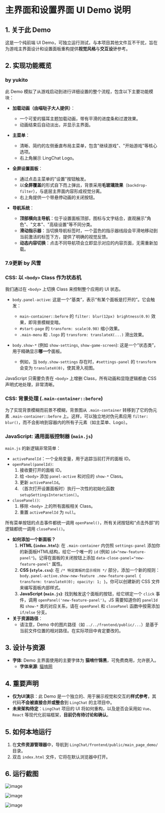 # 主界面和设置界面 UI Demo 说明

## 1. 关于此 Demo

这是一个纯前端 UI Demo，可独立运行测试，与本项目其他文件互不干扰，旨在为游戏主界面设计和设置面板重构提供**视觉风格**与**交互设计**参考。

## 2. 实现功能概览



### by yukito

此 Demo 模拟了从游戏启动到进行详细设置的整个流程，包含以下主要功能模块：

* **加载动画（由喵哒子大人提供）**：

  * 一个可爱的猫耳主题加载动画，带有平滑的进度条和过渡效果。
  * 动画结束后自动淡出，并显示主界面。
* **主菜单**：

  * 清晰、简约的左侧垂直布局主菜单，包含"继续游戏"、"开始游戏"等核心选项。
  * 右上角展示 LingChat Logo。
* **全屏设置面板**：

  * 通过点击主菜单的"设置"按钮触发。
  * 以**全屏覆盖**的形式自下而上弹出，背景采用**毛玻璃效果**（`backdrop-filter`），与底层主界面内容形成视觉分离。
  * 右上角提供一个带悬停动画的关闭按钮。
* **导航系统**：

  * **顶部横向主导航**：位于设置面板顶部，图标与文字结合，直观展示"角色"、"文本"、"高级设置"等不同分类。
  * **滑动指示器**：当切换导航标签时，一个蓝色的指示器线段会平滑地移动到当前激活的标签下方，提供了明确的视觉反馈。
  * **动态内容切换**：点击不同导航项会立即显示对应的内容页面，无需重新加载。



### 7.9更新 by 风雪

### CSS: 以 `<body>` Class 作为状态机

我们通过在 `<body>` 上切换 Class 来控制整个应用的 UI 状态。

*   `body.panel-active`: 这是一个“基类”，表示“有某个面板是打开的”。它会触发：
    *   `main-container::before` 的 `filter: blur(12px) brightness(0.9)` 效果，即背景模糊变暗。
    *   `#start-page` 的 `transform: scale(0.98)` 缩小效果。
    *   `.main-menu` 和 `.logo` 的 `transform: translateX(...)` 滑出效果。

*   `body.show-*` (例如 `show-settings`, `show-game-screen`): 这是一个“状态类”，用于精确显示**哪一个**面板。
    *   例如，当 `body.show-settings` 存在时，`#settings-panel` 的 `transform` 会变为 `translateX(0)`，使其滑入视图。

JavaScript 只需要负责在 `<body>` 上增删 Class，所有动画和显隐逻辑都由 CSS 声明式地处理，非常清晰。

### CSS: 背景处理 (`.main-container::before`)

为了实现背景模糊而前景不模糊，背景图从 `.main-container` 转移到了它的伪元素 `.main-container::before` 上。这样，可以独立地对伪元素应用 `filter: blur()`，而不会影响到容器内的所有子元素（如主菜单、Logo）。

### JavaScript: 通用面板控制器 (`main.js`)

`main.js` 的新逻辑非常简单：

*   `activePanelId`：一个全局变量，用于追踪当前打开的面板 ID。
*   `openPanel(panelId)`:
    1.  接收要打开的面板 ID。
    2.  给 `<body>` 添加 `panel-active` 和对应的 `show-*` Class。
    3.  更新 `activePanelId`。
    4.  （首次打开设置面板时）执行一次性的初始化函数 `setupSettingsInteraction()`。
*   `closePanel()`:
    1.  移除 `<body>` 上的所有面板相关 Class。
    2.  重置 `activePanelId` 为 `null`。

所有菜单按钮的点击事件都统一调用 `openPanel()`，所有关闭按钮和“点击外部”的逻辑都统一调用 `closePanel()`。

*   **如何添加一个新面板？**
    1.  **HTML (`index.html`)**: 在 `.main-container` 内仿照 `settings-panel` 添加你的新面板HTML结构，给它一个唯一的 `id` (例如 `id="new-feature-panel"`)。记得在面板的关闭按钮上添加 `data-close-panel="new-feature-panel"` 属性。
    2.  **CSS (`style.css`)**: 在 `/* 特定面板的显示规则 */` 部分，添加一个新的规则：`body.panel-active.show-new-feature .new-feature-panel { transform: translateX(0); opacity: 1; }`。你可以创建新的 CSS 文件来编写面板内部样式。
    3.  **JavaScript (`main.js`)**: 找到触发这个面板的按钮，给它绑定一个 `click` 事件，调用 `openPanel('new-feature-panel')`。JS 需要知道你的 `panelId` 和 `show-*` 类的对应关系，请在 `openPanel` 和 `closePanel` 函数中按需添加 `if/else` 分支。
*   **关于资源路径**：
    *   请注意，Demo 中的图片路径（如 `../../frontend/public/...`）是基于当前文件位置的相对路径。在实际项目中肯定要改的。

## 3. 设计与资源

*   **字体**: Demo 主界面使用的主要字体为 **猫啃什锦黑**，可免费商用，允许嵌入。
    *   **字体来源**: [猫啃网](https://www.maoken.com/assorted)

## 4. 重要声明

- **仅为UI演示**：此 Demo 是一个独立的、用于展示视觉和交互的**样式参考**，其代码**不会被直接合并或整合**到 `LingChat` 的主项目中。
- **未来架构待定**：`LingChat` 项目的 UI 将如何重构，以及是否会采用如 `Vue`、`React` 等现代化前端框架，**目前仍有待讨论和确认**。

## 5. 如何本地运行

1. 在**文件资源管理器**中，导航到 `LingChat/frontend/public/main_page_demo/` 目录。
2. 双击 `index.html` 文件，它将在默认浏览器中打开。

## 6. 运行截图

![image](https://github.com/user-attachments/assets/bedcbc49-700f-4eff-90c6-e4807c8d08c4)

![image](https://github.com/user-attachments/assets/72630e8c-17f8-41fd-8eb0-174aeab928ab)

![image](https://github.com/user-attachments/assets/b4e8d099-c0c3-4818-90aa-83ed0eabee2d)

